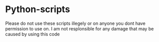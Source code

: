 # Python-scripts

Please do not use these scripts illegely or on anyone you dont have permission to use on. I am not resplonsible for any damage that may be caused by using this code
